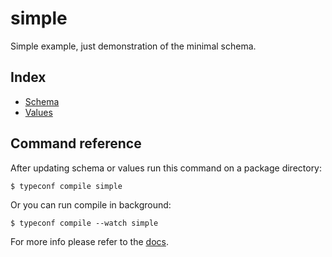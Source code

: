# simple

Simple example, just demonstration of the minimal schema.

## Index

- [Schema](src/main.tsp)
- [Values](src/values.config.ts)

## Command reference

After updating schema or values run this command on a package directory:

```
$ typeconf compile simple
```

Or you can run compile in background:

```
$ typeconf compile --watch simple
```

For more info please refer to the [docs](https://docs.typeconf.dev).

